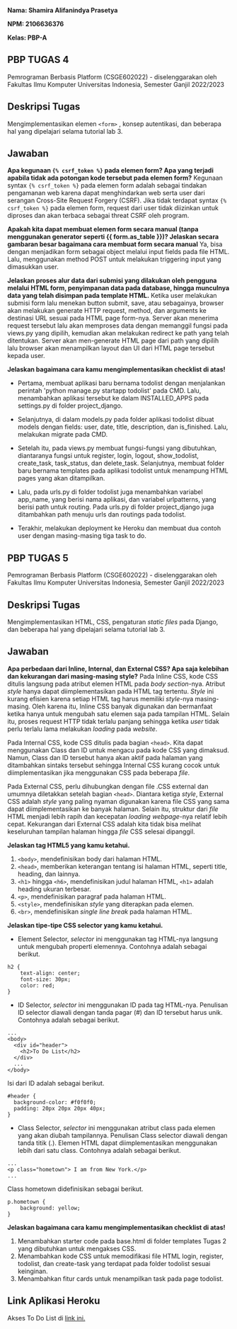 __Nama: Shamira Alifanindya Prasetya__

__NPM: 2106636376__

__Kelas: PBP-A__

## PBP TUGAS 4 ##
Pemrograman Berbasis Platform (CSGE602022) - diselenggarakan oleh Fakultas Ilmu Komputer Universitas Indonesia, Semester Ganjil 2022/2023

## Deskripsi Tugas
Mengimplementasikan elemen `<form>` , konsep autentikasi, dan beberapa hal yang dipelajari selama tutorial lab 3.

## Jawaban
__Apa kegunaan `{% csrf_token %}` pada elemen form? Apa yang terjadi apabila tidak ada potongan kode tersebut pada elemen form?__
Kegunaan syntax `{% csrf_token %}` pada elemen form adalah sebagai tindakan pengamanan web karena dapat menghindarkan web serta user dari serangan Cross-Site Request Forgery (CSRF). Jika tidak terdapat syntax `{% csrf_token %}` pada elemen form, request dari user tidak diizinkan untuk diproses dan akan terbaca sebagai threat CSRF oleh program.

__Apakah kita dapat membuat elemen form secara manual (tanpa menggunakan generator seperti {{ form.as_table }})? Jelaskan secara gambaran besar bagaimana cara membuat form secara manual__
Ya, bisa dengan menjadikan form sebagai object melalui input fields pada file HTML. Lalu, menggunakan method POST untuk melakukan triggering input yang dimasukkan user.

__Jelaskan proses alur data dari submisi yang dilakukan oleh pengguna melalui HTML form, penyimpanan data pada database, hingga munculnya data yang telah disimpan pada template HTML.__
Ketika user melakukan submisi form lalu menekan button submit, save, atau sebagainya, browser akan melakukan generate HTTP request, method, dan arguments ke destinasi URL sesuai pada HTML page form-nya. Server akan menerima request tersebut lalu akan memproses data dengan memanggil fungsi pada views.py yang dipilih, kemudian akan melakukan redirect ke path yang telah ditentukan. Server akan men-generate HTML page dari path yang dipilih lalu browser akan menampilkan layout dan UI dari HTML page tersebut kepada user.

__Jelaskan bagaimana cara kamu mengimplementasikan checklist di atas!__
* Pertama, membuat aplikasi baru bernama todolist dengan menjalankan perintah 'python manage.py startapp todolist' pada CMD. Lalu, menambahkan aplikasi tersebut ke dalam INSTALLED_APPS pada settings.py di folder project_django.

* Selanjutnya, di dalam models.py pada folder aplikasi todolist dibuat models dengan fields: user, date, title, description, dan is_finished. Lalu, melakukan migrate pada CMD.

* Setelah itu, pada views.py membuat fungsi-fungsi yang dibutuhkan, diantaranya fungsi untuk register, login, logout, show_todolist, create_task, task_status, dan delete_task. Selanjutnya, membuat folder baru bernama templates pada aplikasi todolist untuk menampung HTML pages yang akan ditampilkan.

* Lalu, pada urls.py di folder todolist juga menambahkan variabel app_name, yang berisi nama aplikasi, dan variabel urlpatterns, yang berisi path untuk routing. Pada urls.py di folder project_django juga ditambahkan path menuju urls dan routings pada todolist.

* Terakhir, melakukan deployment ke Heroku dan membuat dua contoh user dengan masing-masing tiga task to do.

## PBP TUGAS 5 ##
Pemrograman Berbasis Platform (CSGE602022) - diselenggarakan oleh Fakultas Ilmu Komputer Universitas Indonesia, Semester Ganjil 2022/2023

## Deskripsi Tugas
Mengimplementasikan HTML, CSS, pengaturan _static files_ pada Django, dan beberapa hal yang dipelajari selama tutorial lab 3.

## Jawaban
__Apa perbedaan dari Inline, Internal, dan External CSS? Apa saja kelebihan dan kekurangan dari masing-masing style?__
Pada Inline CSS, kode CSS ditulis langsung pada atribut elemen HTML pada _body section_-nya. Atribut _style_ hanya dapat diimplementasikan pada HTML tag tertentu. _Style_ ini kurang efisien karena setiap HTML tag harus memiliki _style_-nya masing-masing. Oleh karena itu, Inline CSS banyak digunakan dan bermanfaat ketika hanya untuk mengubah satu elemen saja pada tampilan HTML. Selain itu, proses request HTTP tidak terlalu panjang sehingga ketika _user_ tidak perlu terlalu lama melakukan _loading_ pada _website_.

Pada Internal CSS, kode CSS ditulis pada bagian `<head>`. Kita dapat menggunakan Class dan ID untuk mengacu pada kode CSS yang dimaksud. Namun, Class dan ID tersebut hanya akan aktif pada halaman yang ditambahkan sintaks tersebut sehingga Internal CSS kurang cocok untuk diimplementasikan jika menggunakan CSS pada beberapa _file_.

Pada External CSS, perlu dihubungkan dengan file .CSS external dan umumnya diletakkan setelah bagian `<head>`. Diantara ketiga _style_, External CSS adalah _style_ yang paling nyaman digunakan karena file CSS yang sama dapat diimplementasikan ke banyak halaman. Selain itu, struktur dari _file_ HTML menjadi lebih rapih dan kecepatan _loading webpage_-nya relatif lebih cepat. Kekurangan dari External CSS adalah kita tidak bisa melihat keseluruhan tampilan halaman hingga _file_ CSS selesai dipanggil.

__Jelaskan tag HTML5 yang kamu ketahui.__
1. `<body>`, mendefinisikan body dari halaman HTML.
2. `<head>`, memberikan keterangan tentang isi halaman HTML, seperti title, heading, dan lainnya.
3. `<h1>` hingga `<h6>`, mendefinisikan judul halaman HTML, `<h1>` adalah heading ukuran terbesar.
4. `<p>`, mendefinisikan paragraf pada halaman HTML.
5. `<style>`, mendefinisikan _style_ yang diterapkan pada elemen.
6. `<br>`, mendefinisikan _single line break_ pada halaman HTML.

__Jelaskan tipe-tipe CSS selector yang kamu ketahui.__
* Element Selector, _selector_ ini menggunakan tag HTML-nya langsung untuk mengubah properti elemennya. Contohnya adalah sebagai berikut.
```
h2 {
    text-align: center;
    font-size: 30px;
    color: red;
}
```

* ID Selector, _selector_ ini menggunakan ID pada tag HTML-nya. Penulisan ID selector diawali dengan tanda pagar (#) dan ID tersebut harus unik. Contohnya adalah sebagai berikut.
```
...
<body>
  <div id="header">
    <h2>To Do List</h2>
  </div>
  ...
</body>
```
Isi dari ID adalah sebagai berikut.
```
#header {
  background-color: #f0f0f0;
  padding: 20px 20px 20px 40px;
}
```

* Class Selector, _selector_ ini menggunakan atribut class pada elemen yang akan diubah tampilannya. Penulisan Class selector diawali dengan tanda titik (.). Elemen HTML dapat diimplementasikan menggunakan lebih dari satu class. Contohnya adalah sebagai berikut.
```
...
<p class="hometown"> I am from New York.</p>
...
```
Class hometown didefinisikan sebagai berikut.
```
p.hometown {
    background: yellow;
}
```

__Jelaskan bagaimana cara kamu mengimplementasikan checklist di atas!__
1. Menambahkan starter code pada base.html di folder templates Tugas 2 yang dibutuhkan untuk mengakses CSS.
2. Menambahkan kode CSS untuk memodifikasi file HTML login, register, todolist, dan create-task yang terdapat pada folder todolist sesuai keinginan.
3. Menambahkan fitur cards untuk menampilkan task pada page todolist.


## Link Aplikasi Heroku
Akses To Do List di [link ini.](https://pbp-tugas-2-shamira.herokuapp.com/todolist)